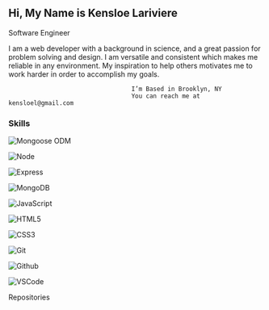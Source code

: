 <h2> Hi, My Name is Kensloe Lariviere </h2>
 Software Engineer 
  
  I am a web developer with a background in science, and a great passion for problem solving and design. I am versatile and consistent which makes me reliable in any environment. My inspiration to help others motivates me to work harder in order to accomplish my goals.

                                      I’m Based in Brooklyn, NY
                                      You can reach me at kensloel@gmail.com
<h3>Skills</h3>

![Mongoose ODM](https://img.shields.io/badge/-Mongoose_ODM-333?style=flat&logo=mongodb)

![Node](https://img.shields.io/badge/-Node.js-333?style=flat&logo=node.js)

![Express](https://img.shields.io/badge/-Express-333?style=flat&logo=express)

![MongoDB](https://img.shields.io/badge/-MongoDB-333?style=flat&logo=mongodb)

![JavaScript](https://img.shields.io/badge/-JavaScript-333?style=flat&logo=javascript) 

![HTML5](https://img.shields.io/badge/-HTML5-333?style=flat&logo=html5)

![CSS3](https://img.shields.io/badge/-CSS-333?style=flat&logo=css3)

![Git](https://img.shields.io/badge/-Git-333?style=flat&logo=git)

![Github](https://img.shields.io/badge/-GitHub-333?style=flat&logo=github)

![VSCode](https://img.shields.io/badge/-VS_Code-333?style=flat&logo=visualstudio) 

  Repositories
  
  
